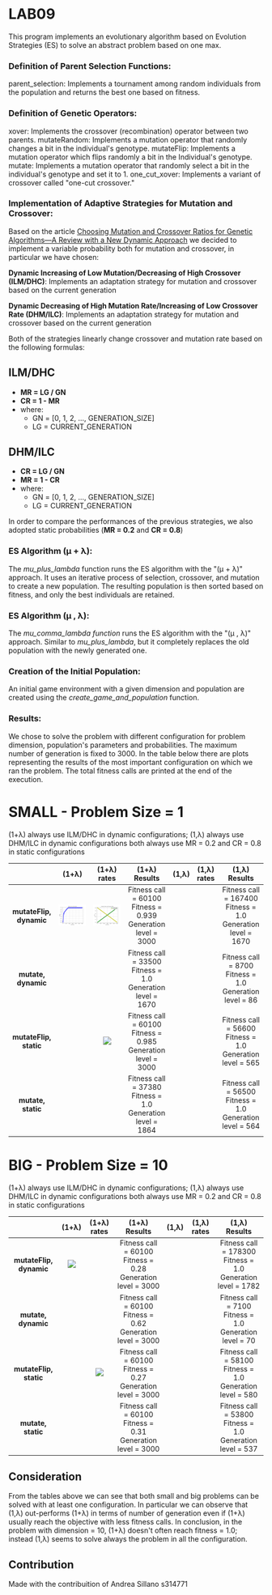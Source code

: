 # LAB09

This program implements an evolutionary algorithm based on Evolution Strategies (ES) to solve an abstract problem based on one max.

### Definition of Parent Selection Functions:

parent_selection: Implements a tournament among random individuals from the population and returns the best one based on fitness.

### Definition of Genetic Operators:

xover: Implements the crossover (recombination) operator between two parents.
mutateRandom: Implements a mutation operator that randomly changes a bit in the individual's genotype.
mutateFlip: Implements a mutation operator which flips randomly a bit in the Individual's genotype.
mutate: Implements a mutation operator that randomly select a bit in the individual's genotype and set it to 1.
one_cut_xover: Implements a variant of crossover called "one-cut crossover."


### Implementation of Adaptive Strategies for Mutation and Crossover:

Based on the article [Choosing Mutation and Crossover Ratios for Genetic Algorithms—A Review with a New Dynamic Approach](https://www.mdpi.com/2078-2489/10/12/390) we decided to implement a variable probability both for mutation and crossover, in particular we have chosen:

**Dynamic Increasing of Low Mutation/Decreasing of High Crossover (ILM/DHC)**: Implements an adaptation strategy for mutation and crossover based on the current generation

**Dynamic Decreasing of High Mutation Rate/Increasing of Low Crossover Rate (DHM/ILC)**: Implements an adaptation strategy for mutation and crossover based on the current generation

Both of the strategies linearly change crossover and mutation rate based on the following formulas:

## ILM/DHC
- **MR = LG / GN** 
- **CR = 1 - MR**
- where:
    - GN = [0, 1, 2, ..., GENERATION_SIZE]
    - LG = CURRENT_GENERATION

## DHM/ILC

- **CR = LG / GN** 
- **MR = 1 - CR**
- where:
    - GN = [0, 1, 2, ..., GENERATION_SIZE]
    - LG = CURRENT_GENERATION

In order to compare the performances of the previous strategies, we also adopted static probabilities (**MR = 0.2** and **CR = 0.8**)

### ES Algorithm (μ + λ):

The _mu_plus_lambda_ function runs the ES algorithm with the "(μ + λ)" approach. It uses an iterative process of selection, crossover, and mutation to create a new population. The resulting population is then sorted based on fitness, and only the best individuals are retained.


### ES Algorithm (μ , λ):

The _mu_comma_lambda function_ runs the ES algorithm with the "(μ , λ)" approach. Similar to _mu_plus_lambda_, but it completely replaces the old population with the newly generated one.


### Creation of the Initial Population:

An initial game environment with a given dimension and population are created using the _create_game_and_population_ function.


### Results:

We chose to solve the problem with different configuration for problem dimension, population's parameters and probabilities. The maximum number of generation is fixed to 3000.
In the table below there are plots representing the results of the most important configuration on which we ran the problem.
The total fitness calls are printed at the end of the execution.

# SMALL - Problem Size = 1

(1+λ) always use ILM/DHC in dynamic configurations;
(1,λ) always use DHM/ILC in dynamic configurations
both always use MR = 0.2 and CR = 0.8 in static configurations

|   |  (1+λ) | (1+λ) rates |(1+λ) Results| (1,λ) | (1,λ) rates  |(1,λ) Results |
:-------------------------:|:-------------------------: |:-------------------------:|:-------------------------:|:-------------------------:|:-------------------------:|:-------------------------:|
| **mutateFlip, dynamic** | ![](https://github.com/Ricca321/Computational_Intelligence/blob/main/labs/lab9/images/VARIABLE_RATES_MUTATION_FLIP_PLUS_ILM.png) | ![](https://github.com/Ricca321/Computational_Intelligence/blob/main/labs/lab9/images/VARIABLE_RATES_MUTATION_FLIP_PLUS_ILM_RATES.png)|Fitness call = 60100 <br/> Fitness = 0.939 <br/> Generation level = 3000 | | | Fitness call = 167400 <br/> Fitness = 1.0 <br/> Generation level = 1670|
| **mutate, dynamic**|  ![]()| | Fitness call = 33500 <br/> Fitness = 1.0 <br/> Generation level = 1670| | |Fitness call = 8700 <br/> Fitness = 1.0 <br/> Generation level = 86 |
| **mutateFlip, static**| |![](outputs/output_Biotouch/18-15_02-02-2018/Verification/ITALIC/ITALIC_movementPoints_notbalanced_frrVSfpr.png)  | Fitness call = 60100 <br/> Fitness = 0.985 <br/> Generation level = 3000| | | Fitness call = 56600 <br/> Fitness = 1.0 <br/> Generation level = 565|
| **mutate, static**|  ![]()| |Fitness call = 37380 <br/> Fitness = 1.0 <br/> Generation level = 1864 | | |Fitness call = 56500 <br/> Fitness = 1.0 <br/> Generation level = 564 |

# BIG - Problem Size = 10

(1+λ) always use ILM/DHC in dynamic configurations;
(1,λ) always use DHM/ILC in dynamic configurations
both always use MR = 0.2 and CR = 0.8 in static configurations

|   |  (1+λ) | (1+λ) rates |(1+λ) Results| (1,λ) | (1,λ) rates  |(1,λ) Results |
:-------------------------:|:-------------------------: |:-------------------------:|:-------------------------:|:-------------------------:|:-------------------------:|:-------------------------:|
| **mutateFlip, dynamic** | ![](DHMcmu1r.png) | |Fitness call = 60100 <br/> Fitness = 0.28 <br/> Generation level = 3000 | | | Fitness call = 178300 <br/> Fitness = 1.0 <br/> Generation level = 1782|
| **mutate, dynamic**|  ![]()| | Fitness call = 60100 <br/> Fitness = 0.62 <br/> Generation level = 3000| | |Fitness call = 7100 <br/> Fitness = 1.0 <br/> Generation level = 70 |
| **mutateFlip, static**| |![](outputs/output_Biotouch/18-15_02-02-2018/Verification/ITALIC/ITALIC_movementPoints_notbalanced_frrVSfpr.png)  | Fitness call = 60100 <br/> Fitness = 0.27 <br/> Generation level = 3000| | | Fitness call = 58100 <br/> Fitness = 1.0 <br/> Generation level = 580|
| **mutate, static**|  ![]()| |Fitness call = 60100 <br/> Fitness = 0.31 <br/> Generation level = 3000 | | |Fitness call = 53800 <br/> Fitness = 1.0 <br/> Generation level = 537 |

## Consideration

From the tables above we can see that both small and big problems can be solved with at least one configuration.
In particular we can observe that (1,λ) out-performs (1+λ) in terms of number of generation even if (1+λ) usually reach the objective with less fitness calls. 
In conclusion, in the problem with dimension = 10, (1+λ) doesn't often reach fitness = 1.0; instead (1,λ) seems to solve always the problem in all the configuration.

## Contribution
Made with the contribuition of Andrea Sillano s314771




